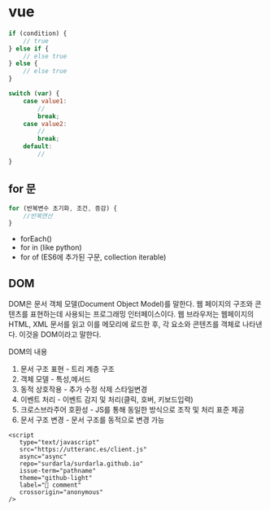 # vue

```javascript
if (condition) {
    // true
} else if {
    // else true
} else {
    // else true
}
```

```javascript
switch (var) {
    case value1:
        //
        break;
    case value2:
        //
        break;
    default:
        //
}
```

## for 문

```javascript
for (반복변수 초기화, 조건, 증감) {
    //반복연산
}
```

- forEach()
- for in (like python)
- for of (ES6에 추가된 구문, collection iterable)

## DOM

DOM은 문서 객체 모델(Document Object Model)를 말한다. 웹 페이지의 구조와 콘텐츠를 표현하는데 사용되는 프로그래밍 인터페이스이다. 웹 브라우저는 웹페이지의 HTML, XML 문서를 읽고 이를 메모리에 로드한 후, 각 요소와 콘텐츠를 객체로 나타낸다. 이것을 DOM이라고 말한다.

DOM의 내용

1. 문서 구조 표현 - 트리 계층 구조
2. 객체 모델 - 특성,메서드
3. 동적 상호작용 - 추가 수정 삭제 스타일변경
4. 이벤트 처리 - 이벤트 감지 및 처리(클릭, 호버, 키보드입력)
5. 크로스브라주어 호환성 - JS를 통해 동일한 방식으로 조작 및 처리 표준 제공
6. 문서 구조 변경 - 문서 구조를 동적으로 변경 가능


```{raw} html
<script
   type="text/javascript"
   src="https://utteranc.es/client.js"
   async="async"
   repo="surdarla/surdarla.github.io"
   issue-term="pathname"
   theme="github-light"
   label="💬 comment"
   crossorigin="anonymous"
/>
```